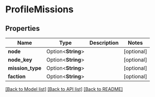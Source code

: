 # ProfileMissions

## Properties

Name | Type | Description | Notes
------------ | ------------- | ------------- | -------------
**node** | Option<**String**> |  | [optional]
**node_key** | Option<**String**> |  | [optional]
**mission_type** | Option<**String**> |  | [optional]
**faction** | Option<**String**> |  | [optional]

[[Back to Model list]](../README.md#documentation-for-models) [[Back to API list]](../README.md#documentation-for-api-endpoints) [[Back to README]](../README.md)


